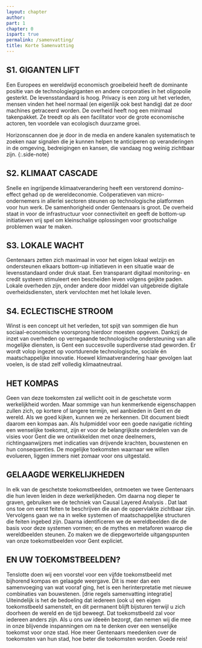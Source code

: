 ```yaml
---
layout: chapter
author: 
part: 1
chapter: 0
ispart: true
permalink: /samenvatting/
title: Korte Samenvatting
---
```


## S1. GIGANTEN LIFT
Een Europees en wereldwijd economisch groeibeleid
heeft de dominante positie van de technologiegiganten en andere corporaties in het oligopolie gesterkt. De
levensstandaard is hoog. Privacy is een zorg uit het verleden, mensen vinden het heel normaal (en eigenlijk ook
best handig) dat ze door machines getraceerd worden. De overheid heeft nog een minimaal takenpakket. Ze treedt op als een facilitator voor de grote economische actoren, ten voordele van ecologisch duurzame groei. 

Horizonscannen doe je door in de media en andere
kanalen systematisch te zoeken naar signalen die je
kunnen helpen te anticiperen op veranderingen in de
omgeving, bedreigingen en kansen, die vandaag nog
weinig zichtbaar zijn.
{:.side-note}

## S2. KLIMAAT CASCADE
Snelle en ingrijpende klimaatverandering heeft een verstorend domino-effect gehad op de wereldeconomie.
Coöperatieven van micro-ondernemers in allerlei sectoren
steunen op technologische platformen voor hun werk. De
samenhorigheid onder Gentenaars is groot. De overheid
staat in voor de infrastructuur voor connectiviteit en geeft
de bottom-up initiatieven vrij spel om kleinschalige oplossingen voor grootschalige problemen waar te maken. 

## S3. LOKALE WACHT
Gentenaars zetten zich maximaal in voor het eigen lokaal
welzijn en ondersteunen elkaars bottom-up initiatieven
in een situatie waar de levensstandaard onder druk staat.
Een transparant digitaal monitoring- en credit systeem
stimuleert een bescheiden leven volgens geijkte paden.
Lokale overheden zijn, onder andere door middel van
uitgebreide digitale overheidsdiensten, sterk vervlochten
met het lokale leven.

## S4. ECLECTISCHE STROOM
Winst is een concept uit het verleden, tot spijt van sommigen die hun sociaal-economische voorsprong hierdoor
moesten opgeven. Dankzij de inzet van overheden
op verregaande technologische ondersteuning
van alle mogelijke diensten, is Gent een succesvolle superdiverse stad geworden. Er wordt volop
ingezet op voortdurende technologische, sociale
én maatschappelijke innovatie. Hoewel klimaatverandering haar gevolgen laat voelen, is de stad
zelf volledig klimaatneutraal.

## HET KOMPAS
Geen van deze toekomsten zal wellicht ooit in de geschetste
vorm werkelijkheid worden. Maar sommige van hun kenmerkende eigenschappen zullen zich, op kortere of langere
termijn, wel aanbieden in Gent en de wereld. Als we goed kijken, kunnen we ze herkennen. Dit document biedt daarom
een kompas aan. Als hulpmiddel voor een goede navigatie
richting een wenselijke toekomst, zijn er voor de belangrijkste onderdelen van de visies voor Gent die we ontwikkelden
met onze deelnemers, richtingaanwijzers met indicaties
van drijvende krachten, bouwstenen en hun consequenties.
De mogelijke toekomsten waarnaar we willen evolueren,
liggen immers niet zomaar voor ons uitgestald.

## GELAAGDE WERKELIJKHEDEN
In elk van de geschetste toekomstbeelden, ontmoeten we
twee Gentenaars die hun leven leiden in deze werkelijkheden. Om daarna nog dieper te graven, gebruiken we de techniek van Causal Layered Analysis . Dat laat ons toe om eerst
feiten te beschrijven die aan de oppervlakte zichtbaar zijn.
Vervolgens gaan we na in welke systemen of maatschappelijke structuren die feiten ingebed zijn. Daarna identificeren
we de wereldbeelden die de basis voor deze systemen vormen; en de mythes en metaforen waarop die wereldbeelden
steunen. Zo maken we de diepgewortelde uitgangspunten
van onze toekomstbeelden voor Gent expliciet.

## EN UW TOEKOMSTBEELDEN?
Tenslotte doen wij een voorstel voor een vijfde toekomstbeeld met bijhorend kompas en gelaagde weergave. Dit is
meer dan een samenvoeging van wat vooraf ging, het is
een herinterpretatie met nieuwe combinaties van bouwstenen. [drie regels samenvatting integratie]
Uiteindelijk is het de bedoeling dat iedereen (ook u) een eigen
toekomstbeeld samenstelt, en dit permanent blijft bijsturen
terwijl u zich doorheen de wereld en de tijd beweegt. Dat toekomstbeeld zal voor iedereen anders zijn. Als u ons uw ideeën
bezorgt, dan nemen wij die mee in onze blijvende inspanningen om na te denken over een wenselijke toekomst voor onze
stad. Hoe meer Gentenaars meedenken over de toekomsten
van hun stad, hoe beter die toekomsten worden. Goede reis!